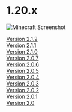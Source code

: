 # 1.20.x

<img src="https://www.minecraft.net/content/dam/minecraftnet/games/minecraft/screenshots/1_20_2_header.jpg" alt="Minecraft Screenshot" />


[Version 2.1.2](Version-2-1-2.md)<br/>
[Version 2.1.1](Version-2-1-1.md)<br/>
[Version 2.1.0](Version-2-1-0.md)<br/>
[Version 2.0.7](Version-2-0-7.md)<br/>
[Version 2.0.6](Version-2-0-6.md)<br/>
[Version 2.0.5](Version-2-0-5.md)<br/>
[Version 2.0.4](Version-2-0-4.md)<br/>
[Version 2.0.3](Version-2-0-3.md)<br/>
[Version 2.0.2](Version-2-0-2.md)<br/>
[Version 2.0.1](Version-2-0-1.md)<br/>
[Version 2.0](Version-2-0.md)<br/>